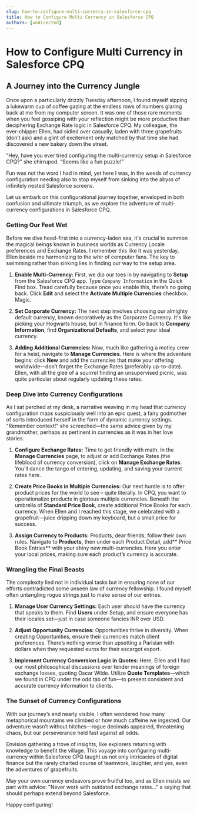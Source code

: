 ```yaml
---
slug: how-to-configure-multi-currency-in-salesforce-cpq
title: How to Configure Multi Currency in Salesforce CPQ
authors: [undirected]
---
```



# How to Configure Multi Currency in Salesforce CPQ

## A Journey into the Currency Jungle

Once upon a particularly drizzly Tuesday afternoon, I found myself sipping a lukewarm cup of coffee gazing at the endless rows of numbers glaring back at me from my computer screen. It was one of those rare moments when you feel gossiping with your reflection might be more productive than deciphering Exchange Rate logic in Salesforce CPQ. My colleague, the ever-chipper Ellen, had sidled over casually, laden with three grapefruits (don’t ask) and a glint of excitement only matched by that time she had discovered a new bakery down the street. 

“Hey, have you ever tried configuring the multi-currency setup in Salesforce CPQ?” she chirruped. “Seems like a fun puzzle!” 

Fun was not the word I had in mind, yet here I was, in the weeds of currency configuration needing also to stop myself from sinking into the abyss of infinitely nested Salesforce screens.

Let us embark on this configurational journey together, enveloped in both confusion and ultimate triumph, as we explore the adventure of multi-currency configurations in Salesforce CPQ.

### Getting Our Feet Wet

Before we dive head-first into a currency-laden sea, it's crucial to summon the magical beings known in business worlds as Currency Locale preferences and Exchange Rates. I remember this like it was yesterday, Ellen beside me harmonizing to the whir of computer fans. The key to swimming rather than sinking lies in finding our way to the setup area.

1. **Enable Multi-Currency:** First, we dip our toes in by navigating to **Setup** from the Salesforce CPQ app. Type `Company Information` in the Quick Find box. Tread carefully because once you enable this, there’s no going back. Click **Edit** and select the **Activate Multiple Currencies** checkbox. Magic.

2. **Set Corporate Currency:** The next step involves choosing our almighty default currency, known decoratively as the Corporate Currency. It's like picking your Hogwarts house, but in finance form. Go back to **Company Information**, find **Organizational Defaults**, and select your ideal currency. 

3. **Adding Additional Currencies:** Now, much like gathering a motley crew for a heist, navigate to **Manage Currencies**. Here is where the adventure begins: click **New** and add the currencies that make your offering worldwide—don’t forget the Exchange Rates (preferably up-to-date). Ellen, with all the glee of a squirrel finding an unsupervised picnic, was quite particular about regularly updating these rates.

### Deep Dive into Currency Configurations

As I sat perched at my desk, a narrative weaving in my head that currency configuration maps suspiciously well into an epic quest, a fairy godmother of sorts introduced herself in the form of dynamic currency settings. "Remember context!" she screeched—the same advice given by my grandmother, perhaps as pertinent in currencies as it was in her love stories.

1. **Configure Exchange Rates:** Time to get friendly with math. In the **Manage Currencies** page, to adjust or add Exchange Rates (the lifeblood of currency conversion), click on **Manage Exchange Rates**. You’ll dance the tango of entering, updating, and saving your current rates here. 

2. **Create Price Books in Multiple Currencies:** Our next hurdle is to offer product prices for the world to see – quite literally. In CPQ, you want to operationalize products in glorious multiple currencies. Beneath the umbrella of **Standard Price Book**, create additional Price Books for each currency. When Ellen and I reached this stage, we celebrated with a grapefruit—juice dripping down my keyboard, but a small price for success.

3. **Assign Currency to Products:** Products, dear friends, follow their own rules. Navigate to **Products**, then under each Product Detail, add** Price Book Entries** with your shiny new multi-currencies. Here you enter your local prices, making sure each product’s currency is accurate.

### Wrangling the Final Beasts

The complexity lied not in individual tasks but in ensuring none of our efforts contradicted some unseen law of currency fellowship. I found myself often untangling rogue strings just to make sense of our entries.

1. **Manage User Currency Settings:** Each user should have the currency that speaks to them. Find **Users** under Setup, and ensure everyone has their locales set—just in case someone fancies INR over USD.

2. **Adjust Opportunity Currencies:** Opportunities thrive in diversity. When creating Opportunities, ensure their currencies match client preferences. There’s nothing worse than upsetting a Parisian with dollars when they requested euros for their escargot export.

3. **Implement Currency Conversion Logic in Quotes:** Here, Ellen and I had our most philosophical discussions over tender meanings of foreign exchange losses, quoting Oscar Wilde. Utilize **Quote Templates**—which we found in CPQ under the odd tab of fun—to present consistent and accurate currency information to clients.

### The Sunset of Currency Configurations

With our journey’s end nearly visible, I often wondered how many metaphorical mountains we climbed or how much caffeine we ingested. Our adventure wasn’t without hitches—rogue decimals appeared, threatening chaos, but our perseverance held fast against all odds.

Envision gathering a trove of insights, like explorers returning with knowledge to benefit the village. This voyage into configuring multi-currency within Salesforce CPQ taught us not only intricacies of digital finance but the rarely charted course of teamwork, laughter, and yes, even the adventures of grapefruits.

May your own currency endeavors prove fruitful too, and as Ellen insists we part with advice: "Never work with outdated exchange rates..." a saying that should perhaps extend beyond Salesforce.

Happy configuring!